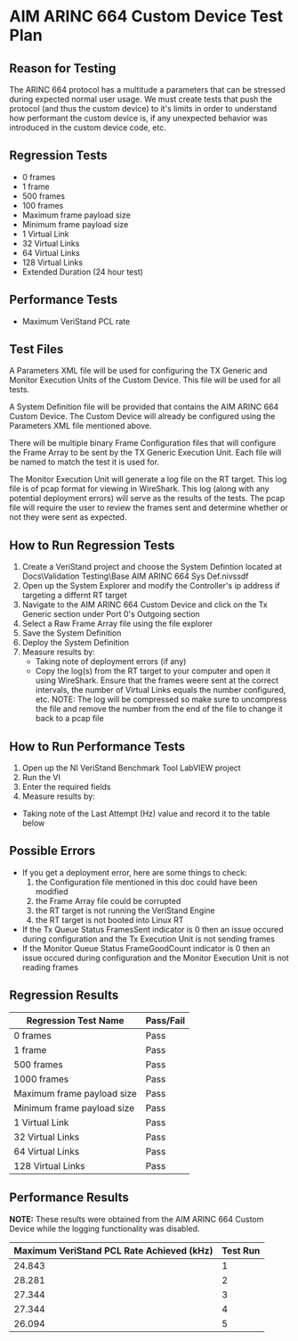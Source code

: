 # AIM ARINC 664 Custom Device Test Plan

## Reason for Testing
The ARINC 664 protocol has a multitude a parameters that can be stressed during expected normal user usage. We must create tests that push the protocol (and thus the custom device) to it's limits in order to understand how performant the custom device is, if any unexpected behavior was introduced in the custom device code, etc.

## Regression Tests
- 0 frames
- 1 frame
- 500 frames
- 100 frames
- Maximum frame payload size
- Minimum frame payload size
- 1 Virtual Link
- 32 Virtual Links
- 64 Virtual Links
- 128 Virtual Links
- Extended Duration (24 hour test)

## Performance Tests
- Maximum VeriStand PCL rate

## Test Files
A Parameters XML file will be used for configuring the TX Generic and Monitor Execution Units of the Custom Device. This file will be used for all tests.

A System Definition file will be provided that contains the AIM ARINC 664 Custom Device. The Custom Device will already be configured using the Parameters XML file mentioned above.

There will be multiple binary Frame Configuration files that will configure the Frame Array to be sent by the TX Generic Execution Unit. Each file will be named to match the test it is used for.

The Monitor Execution Unit will generate a log file on the RT target. This log file is of pcap format for viewing in WireShark. This log (along with any potential deployment errors) will serve as the results of the tests. The pcap file will require the user to review the frames sent and determine whether or not they were sent as expected.

## How to Run Regression Tests
1. Create a VeriStand project and choose the System Defintion located at Docs\Validation Testing\Base AIM ARINC 664 Sys Def.nivssdf
2. Open up the System Explorer and modify the Controller's ip address if targeting a differnt RT target
3. Navigate to the AIM ARINC 664 Custom Device and click on the Tx Generic section under Port 0's Outgoing section
4. Select a Raw Frame Array file using the file explorer
5. Save the System Definition
6. Deploy the System Definition
7. Measure results by:
   - Taking note of deployment errors (if any)
   - Copy the log(s) from the RT target to your computer and open it using WireShark. Ensure that the frames weere sent at the correct intervals, the number of Virtual Links equals the number configured, etc.
   NOTE: The log will be compressed so make sure to uncompress the file and remove the number from the end of the file to change it back to a pcap file
  
## How to Run Performance Tests
1. Open up the NI VeriStand Benchmark Tool LabVIEW project
2. Run the VI
3. Enter the required fields
4. Measure results by:
  - Taking note of the Last Attempt (Hz) value and record it to the table below

## Possible Errors
- If you get a deployment error, here are some things to check:
  1. the Configuration file mentioned in this doc could have been modified
  2. the Frame Array file could be corrupted
  3. the RT target is not running the VeriStand Engine
  4. the RT target is not booted into Linux RT
- If the Tx Queue Status FramesSent indicator is 0 then an issue occured during configuration and the Tx Execution Unit is not sending frames
- If the Monitor Queue Status FrameGoodCount indicator is 0 then an issue occured during configuration and the Monitor Execution Unit is not reading frames

## Regression Results
| Regression Test Name                     | Pass/Fail |
| ---------------------------------------- | -------- |
| 0 frames                                 | Pass     |
| 1 frame                                  | Pass     |
| 500 frames                               | Pass     |
| 1000 frames                              | Pass     |
| Maximum frame payload size               | Pass     |
| Minimum frame payload size               | Pass     |
| 1 Virtual Link                           | Pass     |
| 32 Virtual Links                         | Pass     |
| 64 Virtual Links                         | Pass     |
| 128 Virtual Links                        | Pass     |

## Performance Results
**NOTE:** These results were obtained from the AIM ARINC 664 Custom Device while the logging functionality was disabled.

| Maximum VeriStand PCL Rate Achieved (kHz)| Test Run |
| ---------------------------------------- | -------- |
| 24.843                                   | 1        |
| 28.281                                   | 2        |
| 27.344                                   | 3        |
| 27.344                                   | 4        |
| 26.094                                   | 5        |